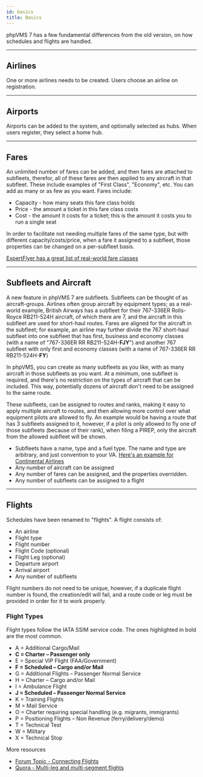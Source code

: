 ```yaml
---
id: basics
title: Basics
---
```


phpVMS 7 has a few fundamental differences from the old version, on how schedules and flights are handled.

---

## Airlines

One or more airlines needs to be created. Users choose an airline on registration. 

---

## Airports

Airports can be added to the system, and optionally selected as hubs. When users register, they select a home hub.

---

## Fares

An unlimited number of fares can be added, and then fares are attached to subfleets, therefor, all of these fares are then applied to any aircraft in that subfleet. These include examples of "First Class", "Economy", etc. You can add as many or as few as you want. Fares include:

* Capacity - how many seats this fare class holds
* Price - the amount a ticket in this fare class costs
* Cost - the amount it costs for a ticket; this is the amount it costs you to run a single seat

In order to facilitate not needing multiple fares of the same type, but with different capacity/costs/price, when a fare it assigned to a subfleet, those properties can be changed on a per-subfleet basis. 

[ExpertFlyer has a great list of real-world fare classes](https://www.expertflyer.com/sessionlessClassList.do)

---

## Subfleets and Aircraft

A new feature in phpVMS 7 are subfleets. Subfleets can be thought of as aircraft-groups. Airlines often group aircraft by equipment types; as a real-world example, British Airways has a subfleet for their 767-336ER Rolls-Royce RB211-524H aircraft, of which there are 7, and the aircraft in this subfleet are used for short-haul routes. Fares are aligned for the aircraft in the subfleet; for example, an airline may further divide the 767 short-haul subfleet into one subfleet that has first, business and economy classes (with a name of "767-336ER RR RB211-524H-**FJY**") and another 767 subfleet with only first and economy classes (with a name of 767-336ER RR RB211-524H-**FY**)

In phpVMS, you can create as many subfleets as you like, with as many aircraft in those subfleets as you want. At a minimum, one subfleet is required, and there's no restriction on the types of aircraft that can be included. This way, potentially dozens of aircraft don't need to be assigned to the same route.

These subfleets, can be assigned to routes and ranks, making it easy to apply multiple aircraft to routes, and then allowing more control over what equipment pilots are allowed to fly. An example would be having a route that has 3 subfleets assigned to it, however, if a pilot is only allowed to fly one of those subfleets (because of their rank), when filing a PIREP, only the aircraft from the allowed subfleet will be shown.

* Subfleets have a name, type and a fuel type. The name and type are arbitrary, and just convention to your VA. [Here's an example for Continental Airlines](http://www.aerotransport.org/php/go.php?query=operator&luck=1&where=70913)
* Any number of aircraft can be assigned
* Any number of fares can be assigned, and the properties overridden.
* Any number of subfleets can be assigned to a flight

---

## Flights

Schedules have been renamed to "flights". A flight consists of:

- An airline
- Flight type
- Flight number
- Flight Code (optional)
- Flight Leg (optional)
- Departure airport
- Arrival airport
- Any number of subfleets

Flight numbers do not need to be unique, however, if a duplicate flight number is found, the creation/edit will fail, and a route code or leg must be provided in order for it to work properly.

### Flight Types

Flight types follow the IATA SSIM service code. The ones highlighted in bold are the most common.

- A = Additional Cargo/Mail
- **C = Charter – Passenger only**
- E = Special VIP Flight (FAA/Government)
- **F = Scheduled – Cargo and/or Mail**
- G = Additional Flights – Passenger Normal Service
- H = Charter – Cargo and/or Mail
- I = Ambulance Flight
- **J = Scheduled – Passenger Normal Service**
- K = Training Flights
- M = Mail Service
- O = Charter requiring special handling (e.g. migrants, immigrants)
- P = Positioning Flights – Non Revenue (ferry/delivery/demo)
- T = Technical Test
- W = Military
- X = Technical Stop

More resources

- [Forum Topic - Connecting Flights](https://forum.phpvms.net/topic/24329-connecting-flights/)
- [Quora - Multi-leg and multi-segment flights](https://www.quora.com/What-is-the-difference-between-Multi-leg-and-Multi-segment-flights)
